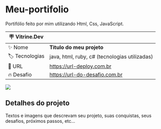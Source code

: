 # Meu-portifolio
Portifólio feito por mim utilizando Html, Css, JavaScript. 

| :placard: Vitrine.Dev |     |
| -------------  | --- |
| :sparkles: Nome        | **Titulo do meu projeto**
| :label: Tecnologias | java, html, ruby, c# (tecnologias utilizadas)
| :rocket: URL         | https://url-deploy.com.br
| :fire: Desafio     | https://url-do-desafio.com.br

<!-- Inserir imagem com a #vitrinedev ao final do link -->
![](https://jonasjr.files.wordpress.com/2020/12/pos-modernidade.jpg#vitrinedev)

## Detalhes do projeto

Textos e imagens que descrevam seu projeto, suas conquistas, seus desafios, próximos passos, etc...
